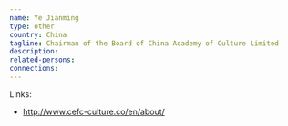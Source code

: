 ```yaml
---
name: Ye Jianming
type: other
country: China
tagline: Chairman of the Board of China Academy of Culture Limited
description:
related-persons:
connections:
---
```

Links:
* <http://www.cefc-culture.co/en/about/>
